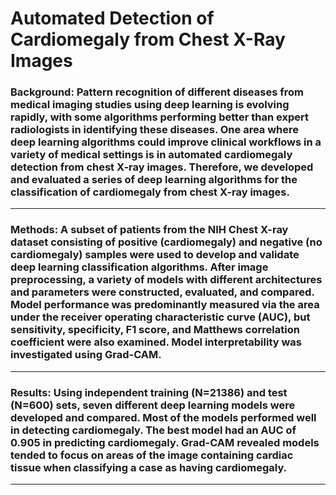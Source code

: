 # Automated Detection of Cardiomegaly from Chest X-Ray Images 

### Background: Pattern recognition of different diseases from medical imaging studies using deep learning is evolving rapidly, with some algorithms performing better than expert radiologists in identifying these diseases. One area where deep learning algorithms could improve clinical workflows in a variety of medical settings is in automated cardiomegaly detection from chest X-ray images. Therefore, we developed and evaluated a series of deep learning algorithms for the classification of cardiomegaly from chest X-ray images. 

<hr />

### Methods: A subset of patients from the NIH Chest X-ray dataset consisting of positive (cardiomegaly) and negative (no cardiomegaly) samples were used to develop and validate deep learning classification algorithms. After image preprocessing, a variety of models with different architectures and parameters were constructed, evaluated, and compared. Model performance was predominantly measured via the area under the receiver operating characteristic curve (AUC), but sensitivity, specificity, F1 score, and Matthews correlation coefficient were also examined. Model interpretability was investigated using Grad-CAM. 

<hr />

### Results: Using independent training (N=21386) and test (N=600) sets, seven different deep learning models were developed and compared. Most of the models performed well in detecting cardiomegaly. The best model had an AUC of 0.905 in predicting cardiomegaly. Grad-CAM revealed models tended to focus on areas of the image containing cardiac tissue when classifying a case as having cardiomegaly. 

<hr />
